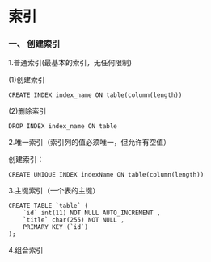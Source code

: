 # 索引
### 一、 创建索引
1.普通索引(最基本的索引，无任何限制)

(1)创建索引
``` 
CREATE INDEX index_name ON table(column(length))
```
(2)删除索引
``` 
DROP INDEX index_name ON table
```
2.唯一索引（索引列的值必须唯一，但允许有空值）

创建索引：
``` 
CREATE UNIQUE INDEX indexName ON table(column(length))
```
3.主键索引（一个表的主键）
``` 
CREATE TABLE `table` (
    `id` int(11) NOT NULL AUTO_INCREMENT ,
    `title` char(255) NOT NULL ,
    PRIMARY KEY (`id`)
);
```
4.组合索引




